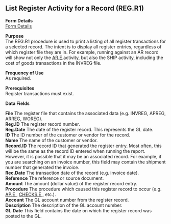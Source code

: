 ##  List Register Activity for a Record (REG.R1)

<PageHeader />

**Form Details**  
[ Form Details ](REG-R1-1/README.md)   

**Purpose**  
The REG.R1 procedure is used to print a listing of all register transactions for a selected record. The intent is to display all register entries, regardless of which register file they are in. For example, running against an AR record will show not only the [ AR.E ](../../../../rover/AP-OVERVIEW/AP-ENTRY/ACCT-CONTROL/ACCT-CONTROL-3/AR-E) activity, but also the SHIP activity, including the cost of goods transactions in the INVREG file. 

**Frequency of Use**  
As required.

**Prerequisites**  
Register transactions must exist.

**Data Fields**

**File** The register file that contains the associated data (e.g. INVREG,
APREG, ARREG, WOREG).  
**Reg.ID** The register record number.  
**Reg.Date** The date of the register record. This represents the GL date.  
**ID** The ID number of the customer or vendor for the record.  
**Name** The name of the customer or vendor.  
**Record.ID** The record ID that generated the register entry. Most often,
this will be the same as the record ID entered when running the report.
However, it is possible that it may be an associated record. For example, if
you are searching on an invoice number, this field may contain the shipment
number that generated the invoice.  
**Rec.Date** The transaction date of the record (e.g. invoice date).  
**Reference** The reference or source document.  
**Amount** The amount (dollar value) of the register record entry.  
**Procedure** The procedure which caused this register record to occur (e.g. [ AP.E ](../../../../rover/AP-OVERVIEW/AP-ENTRY/AP-E) , [ CHECKS.E ](../../../../rover/AP-OVERVIEW/AP-ENTRY/AP-E/CHECKS-E) , etc.).   
**Account** The GL account number from the register record.  
**Description** The description of the GL account number.  
**GL.Date** This field contains the date on which the register record was
posted to the GL.  
  
<badge text= "Version 8.10.57" vertical="middle" />

<PageFooter />